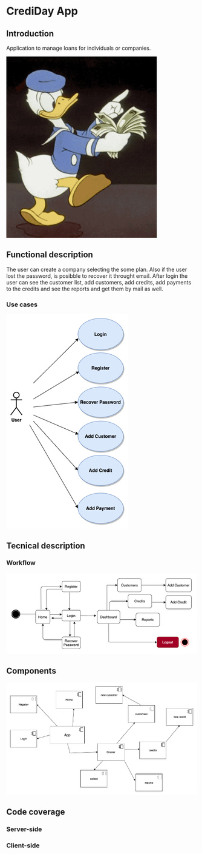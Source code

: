 # CrediDay App

## Introduction
Application to manage loans for individuals or companies.

![](images/money.gif)

## Functional description
The user can create a company selecting the some plan. Also if the user lost the password, is posibble to recover it throught email. After login the user can see the customer list, add customers, add credits, add payments to the credits and see the reports and get them by mail as well.

### Use cases
![titulo](images/use-cases.png)

## Tecnical description

### Workflow
![titulo](images/workflow.png)

## Components
![titulo](images/components.png)

## Code coverage

### Server-side


### Client-side

